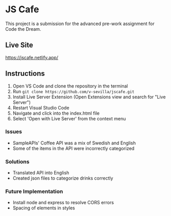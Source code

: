 # JS Cafe
This project is a submission for the advanced pre-work assignment for Code the Dream.

## Live Site
https://jscafe.netlify.app/

## Instructions
1. Open VS Code and clone the repository in the terminal
2. Run `git clone https://github.com/v-sevilla/jscafe.git`
3. Install Live Server Extension (Open Extensions view and search for "Live Server")
4. Restart Visual Studio Code
5. Navigate and click into the index.html file
6. Select 'Open with Live Server' from the context menu

### Issues
- SampleAPIs' Coffee API was a mix of Swedish and English
- Some of the items in the API were incorrectly categorized

### Solutions
- Translated API into English
- Created json files to categorize drinks correctly

### Future Implementation
- Install node and express to resolve CORS errors
- Spacing of elements in styles
